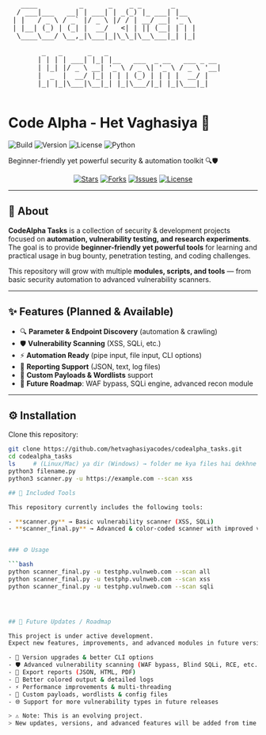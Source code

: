 <pre>
   ____          _      _    _ _       _       
  / ___|___   __| | ___| | _(_) |_ ___| |__    
 | |   / _ \ / _` |/ _ \ |/ / | __/ __| '_ \   
 | |__| (_) | (_| |  __/   <| | || (__| | | |  
  \____\___/ \__,_|\___|_|\_\_|\__\___|_| |_|  
                                              
        _   _      _   _                              
       | | | | ___| |_| |__   ___  _ __   ___ _ __    
       | |_| |/ _ \ __| '_ \ / _ \| '_ \ / _ \ '__|   
       |  _  |  __/ |_| | | | (_) | | | |  __/ |      
       |_| |_|\___|\__|_| |_|\___/|_| |_|\___|_|      

</pre>

# Code Alpha - Het Vaghasiya 🚀

![Build](https://img.shields.io/badge/build-passing-brightgreen)
![Version](https://img.shields.io/badge/version-1.0-blue)
![License](https://img.shields.io/badge/license-MIT-orange)
![Python](https://img.shields.io/badge/python-3.11-blueviolet)

  Beginner-friendly yet powerful security & automation toolkit 🔍🛡  
</p>

<p align="center">
  <a href="https://github.com/hetvaghasiyacodes/codealpha_tasks/stargazers"><img src="https://img.shields.io/github/stars/hetvaghasiyacodes/codealpha_tasks" alt="Stars"/></a>
  <a href="https://github.com/hetvaghasiyacodes/codealpha_tasks/network/members"><img src="https://img.shields.io/github/forks/hetvaghasiyacodes/codealpha_tasks" alt="Forks"/></a>
  <a href="https://github.com/hetvaghasiyacodes/codealpha_tasks/issues"><img src="https://img.shields.io/github/issues/hetvaghasiyacodes/codealpha_tasks" alt="Issues"/></a>
  <a href="https://github.com/hetvaghasiyacodes/codealpha_tasks/blob/main/LICENSE"><img src="https://img.shields.io/github/license/hetvaghasiyacodes/codealpha_tasks" alt="License"/></a>
</p>

---

## 📌 About  
**CodeAlpha Tasks** is a collection of security & development projects focused on **automation, vulnerability testing, and research experiments**.  
The goal is to provide **beginner-friendly yet powerful tools** for learning and practical usage in bug bounty, penetration testing, and coding challenges.  

This repository will grow with multiple **modules, scripts, and tools** — from basic security automation to advanced vulnerability scanners.  

---

## ✨ Features (Planned & Available)  

- 🔍 **Parameter & Endpoint Discovery** (automation & crawling)  
- 🛡 **Vulnerability Scanning** (XSS, SQLi, etc.)  
- ⚡ **Automation Ready** (pipe input, file input, CLI options)  
- 📑 **Reporting Support** (JSON, text, log files)  
- 🔧 **Custom Payloads & Wordlists** support  
- 🚀 **Future Roadmap**: WAF bypass, SQLi engine, advanced recon module  

---

## ⚙️ Installation  

Clone this repository:  

```bash
git clone https://github.com/hetvaghasiyacodes/codealpha_tasks.git
cd codealpha_tasks
ls     # (Linux/Mac) ya dir (Windows) → folder me kya files hai dekhne ke liye
python3 filename.py
python3 scanner.py -u https://example.com --scan xss

## 🔑 Included Tools

This repository currently includes the following tools:

- **scanner.py** → Basic vulnerability scanner (XSS, SQLi)
- **scanner_final.py** → Advanced & color-coded scanner with improved visibility and reporting


### ⚙️ Usage

```bash
python scanner_final.py -u testphp.vulnweb.com --scan all
python scanner_final.py -u testphp.vulnweb.com --scan xss
python scanner_final.py -u testphp.vulnweb.com --scan sqli




## 🚀 Future Updates / Roadmap

This project is under active development.  
Expect new features, improvements, and advanced modules in future versions:

- 🔄 Version upgrades & better CLI options
- 🛡️ Advanced vulnerability scanning (WAF bypass, Blind SQLi, RCE, etc.)
- 📑 Export reports (JSON, HTML, PDF)
- 🎨 Better colored output & detailed logs
- ⚡ Performance improvements & multi-threading
- 🔧 Custom payloads, wordlists & config files
- 🌐 Support for more vulnerability types in future releases

> ⚠️ Note: This is an evolving project.  
> New updates, versions, and advanced features will be added from time to time. Stay tuned! 



